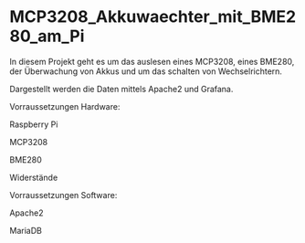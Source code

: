 # MCP3208_Akkuwaechter_mit_BME280_am_Pi
In diesem Projekt geht es um das auslesen eines MCP3208, eines BME280, der Überwachung von Akkus und um das schalten von Wechselrichtern.

Dargestellt werden die Daten mittels Apache2 und Grafana.

Vorraussetzungen Hardware:

Raspberry Pi

MCP3208

BME280

Widerstände

Vorraussetzungen Software:

Apache2

MariaDB

